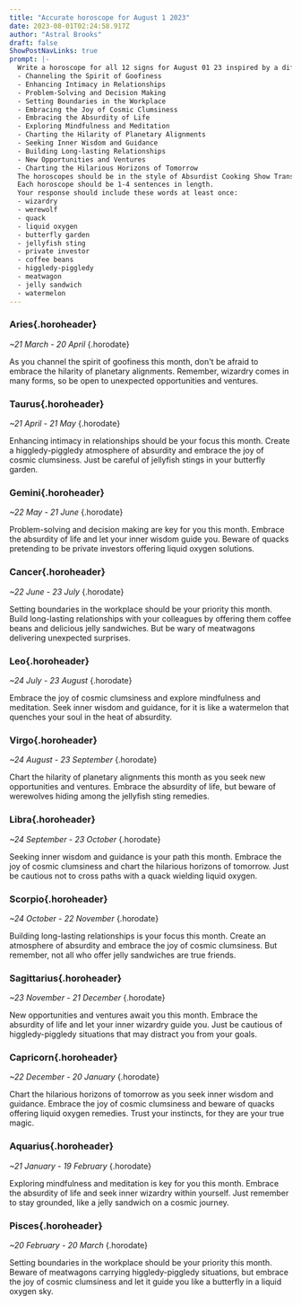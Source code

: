 ```yaml
---
title: "Accurate horoscope for August 1 2023"
date: 2023-08-01T02:24:58.917Z
author: "Astral Brooks"
draft: false
ShowPostNavLinks: true
prompt: |-
  Write a horoscope for all 12 signs for August 01 23 inspired by a different focus for each. Ensure you do not include the focus in the response:
  - Channeling the Spirit of Goofiness
  - Enhancing Intimacy in Relationships
  - Problem-Solving and Decision Making
  - Setting Boundaries in the Workplace
  - Embracing the Joy of Cosmic Clumsiness
  - Embracing the Absurdity of Life
  - Exploring Mindfulness and Meditation
  - Charting the Hilarity of Planetary Alignments
  - Seeking Inner Wisdom and Guidance
  - Building Long-lasting Relationships
  - New Opportunities and Ventures
  - Charting the Hilarious Horizons of Tomorrow
  The horoscopes should be in the style of Absurdist Cooking Show Transcript and the mood of miserliness
  Each horoscope should be 1-4 sentences in length.
  Your response should include these words at least once:
  - wizardry
  - werewolf
  - quack
  - liquid oxygen
  - butterfly garden
  - jellyfish sting
  - private investor
  - coffee beans
  - higgledy-piggledy
  - meatwagon
  - jelly sandwich
  - watermelon
---
```


### Aries{.horoheader}

*~21 March - 20 April*
{.horodate}

As you channel the spirit of goofiness this month, don't be afraid to embrace the hilarity of planetary alignments. Remember, wizardry comes in many forms, so be open to unexpected opportunities and ventures.


### Taurus{.horoheader}

*~21 April - 21 May*
{.horodate}

Enhancing intimacy in relationships should be your focus this month. Create a higgledy-piggledy atmosphere of absurdity and embrace the joy of cosmic clumsiness. Just be careful of jellyfish stings in your butterfly garden.


### Gemini{.horoheader}

*~22 May - 21 June*
{.horodate}

Problem-solving and decision making are key for you this month. Embrace the absurdity of life and let your inner wisdom guide you. Beware of quacks pretending to be private investors offering liquid oxygen solutions.


### Cancer{.horoheader}

*~22 June - 23 July*
{.horodate}

Setting boundaries in the workplace should be your priority this month. Build long-lasting relationships with your colleagues by offering them coffee beans and delicious jelly sandwiches. But be wary of meatwagons delivering unexpected surprises.


### Leo{.horoheader}

*~24 July - 23 August*
{.horodate}

Embrace the joy of cosmic clumsiness and explore mindfulness and meditation. Seek inner wisdom and guidance, for it is like a watermelon that quenches your soul in the heat of absurdity.


### Virgo{.horoheader}

*~24 August - 23 September*
{.horodate}

Chart the hilarity of planetary alignments this month as you seek new opportunities and ventures. Embrace the absurdity of life, but beware of werewolves hiding among the jellyfish sting remedies.


### Libra{.horoheader}

*~24 September - 23 October*
{.horodate}

Seeking inner wisdom and guidance is your path this month. Embrace the joy of cosmic clumsiness and chart the hilarious horizons of tomorrow. Just be cautious not to cross paths with a quack wielding liquid oxygen.


### Scorpio{.horoheader}

*~24 October - 22 November*
{.horodate}

Building long-lasting relationships is your focus this month. Create an atmosphere of absurdity and embrace the joy of cosmic clumsiness. But remember, not all who offer jelly sandwiches are true friends.


### Sagittarius{.horoheader}

*~23 November - 21 December*
{.horodate}

New opportunities and ventures await you this month. Embrace the absurdity of life and let your inner wizardry guide you. Just be cautious of higgledy-piggledy situations that may distract you from your goals.


### Capricorn{.horoheader}

*~22 December - 20 January*
{.horodate}

Chart the hilarious horizons of tomorrow as you seek inner wisdom and guidance. Embrace the joy of cosmic clumsiness and beware of quacks offering liquid oxygen remedies. Trust your instincts, for they are your true magic.


### Aquarius{.horoheader}

*~21 January - 19 February*
{.horodate}

Exploring mindfulness and meditation is key for you this month. Embrace the absurdity of life and seek inner wizardry within yourself. Just remember to stay grounded, like a jelly sandwich on a cosmic journey.


### Pisces{.horoheader}

*~20 February - 20 March*
{.horodate}

Setting boundaries in the workplace should be your priority this month. Beware of meatwagons carrying higgledy-piggledy situations, but embrace the joy of cosmic clumsiness and let it guide you like a butterfly in a liquid oxygen sky.

